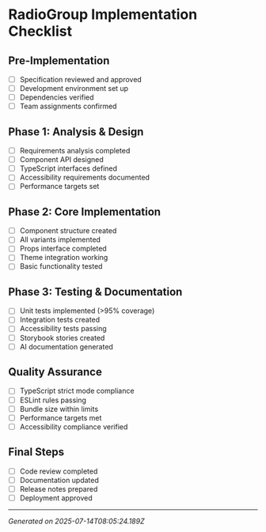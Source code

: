# RadioGroup Implementation Checklist

## Pre-Implementation
- [ ] Specification reviewed and approved
- [ ] Development environment set up
- [ ] Dependencies verified
- [ ] Team assignments confirmed

## Phase 1: Analysis & Design
- [ ] Requirements analysis completed
- [ ] Component API designed
- [ ] TypeScript interfaces defined
- [ ] Accessibility requirements documented
- [ ] Performance targets set

## Phase 2: Core Implementation
- [ ] Component structure created
- [ ] All variants implemented
- [ ] Props interface completed
- [ ] Theme integration working
- [ ] Basic functionality tested

## Phase 3: Testing & Documentation
- [ ] Unit tests implemented (>95% coverage)
- [ ] Integration tests created
- [ ] Accessibility tests passing
- [ ] Storybook stories created
- [ ] AI documentation generated

## Quality Assurance
- [ ] TypeScript strict mode compliance
- [ ] ESLint rules passing
- [ ] Bundle size within limits
- [ ] Performance targets met
- [ ] Accessibility compliance verified

## Final Steps
- [ ] Code review completed
- [ ] Documentation updated
- [ ] Release notes prepared
- [ ] Deployment approved

---
*Generated on 2025-07-14T08:05:24.189Z*
